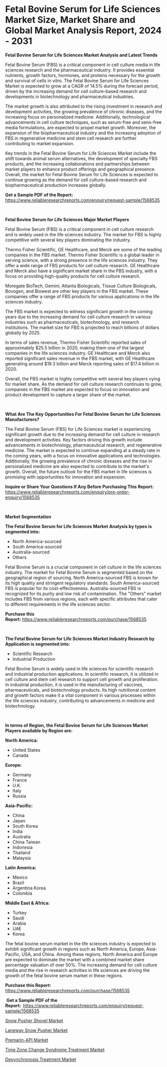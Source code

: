 <p><h1>Fetal Bovine Serum for Life Sciences Market Size, Market Share and Global Market Analysis Report, 2024 - 2031</h1></p><p><strong>Fetal Bovine Serum for Life Sciences Market Analysis and Latest Trends</strong></p>
<p><p>Fetal Bovine Serum (FBS) is a critical component in cell culture media in life sciences research and the pharmaceutical industry. It provides essential nutrients, growth factors, hormones, and proteins necessary for the growth and survival of cells in vitro. The Fetal Bovine Serum for Life Sciences Market is expected to grow at a CAGR of 14.5% during the forecast period, driven by the increasing demand for cell culture-based research and developments in biotechnology and pharmaceutical industries.</p><p>The market growth is also attributed to the rising investment in research and development activities, the growing prevalence of chronic diseases, and the increasing focus on personalized medicine. Additionally, technological advancements in cell culture techniques, such as serum-free and xeno-free media formulations, are expected to propel market growth. Moreover, the expansion of the biopharmaceutical industry and the increasing adoption of FBS in regenerative medicine and stem cell research are further contributing to market expansion.</p><p>Key trends in the Fetal Bovine Serum for Life Sciences Market include the shift towards animal serum alternatives, the development of specialty FBS products, and the increasing collaborations and partnerships between market players to enhance product offerings and geographical presence. Overall, the market for Fetal Bovine Serum for Life Sciences is expected to continue growing as the demand for cell culture-based research and biopharmaceutical production increases globally.</p></p>
<p><strong>Get a Sample PDF of the Report:&nbsp;</strong> <a href="https://www.reliableresearchreports.com/enquiry/request-sample/1568535">https://www.reliableresearchreports.com/enquiry/request-sample/1568535</a></p>
<p>&nbsp;</p>
<p><strong>Fetal Bovine Serum for Life Sciences Major Market Players</strong></p>
<p><p>Fetal Bovine Serum (FBS) is a critical component in cell culture research and is widely used in the life sciences industry. The market for FBS is highly competitive with several key players dominating the industry. </p><p>Thermo Fisher Scientific, GE Healthcare, and Merck are some of the leading companies in the FBS market. Thermo Fisher Scientific is a global leader in serving science, with a strong presence in the life sciences industry. They offer a wide range of FBS products for cell culture research. GE Healthcare and Merck also have a significant market share in the FBS industry, with a focus on providing high-quality products for cell culture research.</p><p>Moregate BioTech, Gemini, Atlanta Biologicals, Tissue Culture Biologicals, Bovogen, and Biowest are other key players in the FBS market. These companies offer a range of FBS products for various applications in the life sciences industry.</p><p>The FBS market is expected to witness significant growth in the coming years due to the increasing demand for cell culture research in various industries such as pharmaceuticals, biotechnology, and research institutions. The market size for FBS is projected to reach billions of dollars globally by 2025.</p><p>In terms of sales revenue, Thermo Fisher Scientific reported sales of approximately $25.5 billion in 2020, making them one of the largest companies in the life sciences industry. GE Healthcare and Merck also reported significant sales revenue in the FBS market, with GE Healthcare generating around $19.3 billion and Merck reporting sales of $17.4 billion in 2020.</p><p>Overall, the FBS market is highly competitive with several key players vying for market share. As the demand for cell culture research continues to grow, companies in the FBS market are expected to focus on innovation and product development to capture a larger share of the market.</p></p>
<p>&nbsp;</p>
<p><strong>What Are The Key Opportunities For Fetal Bovine Serum for Life Sciences Manufacturers?</strong></p>
<p><p>The Fetal Bovine Serum (FBS) for Life Sciences market is experiencing significant growth due to the increasing demand for cell culture in research and development activities. Key factors driving this growth include advancements in biotechnology, pharmaceutical research, and regenerative medicine. The market is expected to continue expanding at a steady rate in the coming years, with a focus on innovative applications and technologies. Additionally, the growing prevalence of chronic diseases and the rise in personalized medicine are also expected to contribute to the market's growth. Overall, the future outlook for the FBS market in life sciences is promising with opportunities for innovation and expansion.</p></p>
<p><strong>Inquire or Share Your Questions If Any Before Purchasing This Report:</strong> <a href="https://www.reliableresearchreports.com/enquiry/pre-order-enquiry/1568535">https://www.reliableresearchreports.com/enquiry/pre-order-enquiry/1568535</a></p>
<p>&nbsp;</p>
<p><strong>Market Segmentation</strong></p>
<p><strong>The Fetal Bovine Serum for Life Sciences Market Analysis by types is segmented into:</strong></p>
<p><ul><li>North America-sourced</li><li>South America-sourced</li><li>Australia-sourced</li><li>Others</li></ul></p>
<p><p>Fetal Bovine Serum is a crucial component in cell culture in the life sciences industry. The market for Fetal Bovine Serum is segmented based on the geographical region of sourcing. North America-sourced FBS is known for its high quality and stringent regulatory standards. South America-sourced FBS is popular for its cost-effectiveness. Australia-sourced FBS is recognized for its purity and low risk of contamination. The "Others" market includes FBS from various regions, each with specific attributes that cater to different requirements in the life sciences sector.</p></p>
<p><strong>Purchase this Report:&nbsp;</strong><a href="https://www.reliableresearchreports.com/purchase/1568535">https://www.reliableresearchreports.com/purchase/1568535</a></p>
<p>&nbsp;</p>
<p><strong>The Fetal Bovine Serum for Life Sciences Market Industry Research by Application is segmented into:</strong></p>
<p><ul><li>Scientific Research</li><li>Industrial Production</li></ul></p>
<p><p>Fetal Bovine Serum is widely used in life sciences for scientific research and industrial production applications. In scientific research, it is utilized in cell culture and stem cell research to support cell growth and proliferation. In industrial production, it is used in the manufacturing of vaccines, pharmaceuticals, and biotechnology products. Its high nutritional content and growth factors make it a vital component in various processes within the life sciences industry, contributing to advancements in medicine and biotechnology.</p></p>
<p>&nbsp;</p>
<p><strong>In terms of Region, the Fetal Bovine Serum for Life Sciences Market Players available by Region are:</strong></p>
<p>
    <p> <strong> North America: </strong>
        <ul>
            <li>United States</li>
            <li>Canada</li>
        </ul>
        </p> 
    <p> <strong> Europe: </strong>
        <ul>
            <li>Germany</li>
            <li>France</li>
            <li>U.K.</li>
            <li>Italy</li>
            <li>Russia</li>
        </ul>
        </p> 
    <p> <strong> Asia-Pacific: </strong>
        <ul>
            <li>China</li>
            <li>Japan</li>
            <li>South Korea</li>
            <li>India</li>
            <li>Australia</li>
            <li>China Taiwan</li>
            <li>Indonesia</li>
            <li>Thailand</li>
            <li>Malaysia</li>
        </ul>
        </p> 
    <p> <strong> Latin America: </strong>
        <ul>
            <li>Mexico</li>
            <li>Brazil</li>
            <li>Argentina Korea</li>
            <li>Colombia</li>
        </ul>
        </p> 
    <p> <strong> Middle East & Africa: </strong>
        <ul>
            <li>Turkey</li>
            <li>Saudi</li>
            <li>Arabia</li>
            <li>UAE</li>
            <li>Korea</li>
        </ul>
    </p>
    </p>
<p><p>The fetal bovine serum market in the life sciences industry is expected to exhibit significant growth in regions such as North America, Europe, Asia-Pacific, USA, and China. Among these regions, North America and Europe are expected to dominate the market with a combined market share percentage valuation of over 50%. The increasing demand for cell culture media and the rise in research activities in life sciences are driving the growth of the fetal bovine serum market in these regions.</p></p>
<p><strong>Purchase this Report: </strong><a href="https://www.reliableresearchreports.com/purchase/1568535">https://www.reliableresearchreports.com/purchase/1568535</a></p>
<p>&nbsp;<strong>Get a Sample PDF of the Report:&nbsp;&nbsp;</strong><a href="https://www.reliableresearchreports.com/enquiry/request-sample/1568535">https://www.reliableresearchreports.com/enquiry/request-sample/1568535</a></p>
<p><strong></strong></p>
<p><p><a href="https://issuu.com/reportprime-2/docs/snow-pusher-shovel-market-size-2030.pptx">Snow Pusher Shovel Market</a></p><p><a href="https://issuu.com/reportprime-2/docs/laneway-snow-pusher-market-size-2030.pptx">Laneway Snow Pusher Market</a></p><p><a href="https://github.com/zjyglelu/Market-Research-Report-List-1/blob/main/premarin-api-market.md">Premarin-API Market</a></p><p><a href="https://github.com/santosh758595/Market-Research-Report-List-3/blob/main/time-zone-change-syndrome-treatment-market.md">Time Zone Change Syndrome Treatment Market</a></p><p><a href="https://github.com/elizabethdagraca/Market-Research-Report-List-2/blob/main/desynchronosis-treatment-market.md">Desynchronosis Treatment Market</a></p></p>